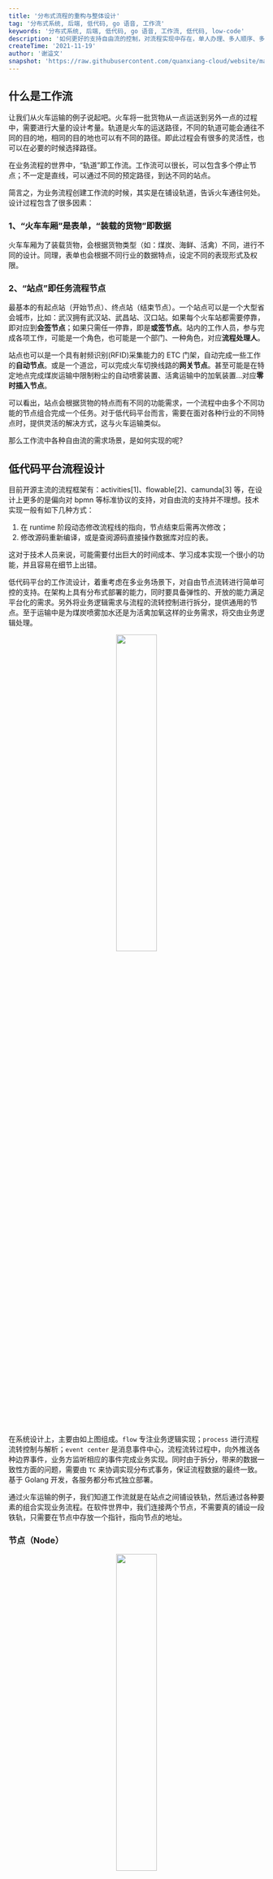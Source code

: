 ```yaml
---
title: '分布式流程的重构与整体设计'
tag: '分布式系统, 后端, 低代码, go 语音, 工作流'
keywords: '分布式系统, 后端, 低代码, go 语音, 工作流, 低代码, low-code'
description: '如何更好的支持自由流的控制，对流程实现中存在，单人办理、多人顺序、多人并行、抢占办理、内部循环、人工合并等场景的支持？'
createTime: '2021-11-19'
author: '谢溢文'
snapshot: 'https://raw.githubusercontent.com/quanxiang-cloud/website/main/static/images/zh/blogs/Distributed%20process%20refactoring%20and%20overall%20design/cover.png'
---
```


## 什么是工作流

让我们从火车运输的例子说起吧。火车将一批货物从一点运送到另外一点的过程中，需要进行大量的设计考量。轨道是火车的运送路径，不同的轨道可能会通往不同的目的地，相同的目的地也可以有不同的路径。即此过程会有很多的灵活性，也可以在必要的时候选择路径。

在业务流程的世界中，“轨道”即工作流。工作流可以很长，可以包含多个停止节点；不一定是直线，可以通过不同的预定路径，到达不同的站点。

简言之，为业务流程创建工作流的时候，其实是在铺设轨道，告诉火车通往何处。设计过程包含了很多因素：



### 1、“火车车厢”是表单，“装载的货物”即数据

火车车厢为了装载货物，会根据货物类型（如：煤炭、海鲜、活禽）不同，进行不同的设计。同理，表单也会根据不同行业的数据特点，设定不同的表现形式及权限。

 

### 2、“站点”即任务流程节点

最基本的有起点站（开始节点）、终点站（结束节点）。一个站点可以是一个大型省会城市，比如：武汉拥有武汉站、武昌站、汉口站。如果每个火车站都需要停靠，即对应到**会签节点**；如果只需任一停靠，即是**或签节点**。站内的工作人员，参与完成各项工作，可能是一个角色，也可能是一个部门、一种角色，对应**流程处理人**。

站点也可以是一个具有射频识别(RFID)采集能力的 ETC 门架，自动完成一些工作的**自动节点**。或是一个道岔，可以完成火车切换线路的**网关节点**。甚至可能是在特定地点完成煤炭运输中限制粉尘的自动喷雾装置、活禽运输中的加氧装置…对应**零时插入节点**。

可以看出，站点会根据货物的特点而有不同的功能需求，一个流程中由多个不同功能的节点组合完成一个任务。对于低代码平台而言，需要在面对各种行业的不同特点时，提供灵活的解决方式，这与火车运输类似。

那么工作流中各种自由流的需求场景，是如何实现的呢? 



## 低代码平台流程设计

目前开源主流的流程框架有：activities[1]、flowable[2]、camunda[3] 等，在设计上更多的是偏向对 bpmn 等标准协议的支持，对自由流的支持并不理想。技术实现一般有如下几种方式：

1. 在 runtime 阶段动态修改流程线的指向，节点结束后需再次修改；
2. 修改源码重新编译，或是查阅源码直接操作数据库对应的表。

这对于技术人员来说，可能需要付出巨大的时间成本、学习成本实现一个很小的功能，并且容易在细节上出错。



低代码平台的工作流设计，着重考虑在多业务场景下，对自由节点流转进行简单可控的支持。在架构上具有分布式部署的能力，同时要具备弹性的、开放的能力满足平台化的需求。另外将业务逻辑需求与流程的流转控制进行拆分，提供通用的节点。至于运输中是为煤炭喷雾加水还是为活禽加氧这样的业务需求，将交由业务逻辑处理。

<div align=center>
<img src="https://raw.githubusercontent.com/quanxiang-cloud/website/main/static/images/zh/blogs/Distributed%20process%20refactoring%20and%20overall%20design/workflow1.png" width = 40%/>
</div>

在系统设计上，主要由如上图组成。`flow` 专注业务逻辑实现；`process` 进行流程流转控制与解析；`event center` 是消息事件中心，流程流转过程中，向外推送各种边界事件，业务方监听相应的事件完成业务实现。同时由于拆分，带来的数据一致性方面的问题，需要由 `TC` 来协调实现分布式事务，保证流程数据的最终一致。基于 Golang 开发，各服务都分布式独立部署。

通过火车运输的例子，我们知道工作流就是在站点之间铺设铁轨，然后通过各种要素的组合实现业务流程。在软件世界中，我们连接两个节点，不需要真的铺设一段铁轨，只需要在节点中存放一个指针，指向节点的地址。

### 节点（Node）


<div align=center>
<img src="https://raw.githubusercontent.com/quanxiang-cloud/website/main/static/images/zh/blogs/Distributed%20process%20refactoring%20and%20overall%20design/workflow2.png" width = 40%/>
</div>

节点是流程的基础，节点本身是无状态的、资源化的，当按照一定的规则，将不同类型的节点组合起来，便是一种特定的业务流程。

 

因此在节点的设计上，我们遵循以上原则并参照数据结构中链表的实现，将节点进行抽象，简化了 bpmn 协议中线的概念。每种节点都有基本的属性，表示节点的 id、类型、名字、下个节点的 id、处理人等。同时需要实现节点接口：处理节点进入时、离开时和其他需要处理的基本逻辑。

 

不同类型的节点，完成不同的工作。同时抽象出节点工厂 nodeFactory 来管理各种节点，在进行节点解析时，由节点工厂来完成各种节点的调度。当有新的业务需求时，只需构造一种新的节点类型完成特定的需求，并将其加入到工厂中，便可以作为资源提供服务。通过这种组合方式实现需求与 Golang 提倡组合的思想是一致的。



### 模型（Model）

<div align=center>
<img src="https://raw.githubusercontent.com/quanxiang-cloud/website/main/static/images/zh/blogs/Distributed%20process%20refactoring%20and%20overall%20design/workflow3.png" width = 50%/>
</div>

模型就是流程图的元信息，是用户通过可视化页面，对各种类型的节点的组合的图像化展示数据的抽象。相较于其他的开源实现方式，这里的线仅是一种逻辑关系展示，不具备任何流程相关的属性及作用。可以说和链表数据结构中的线是一样的，只是虚拟的存在。



### 实例（Instance）

<div align=center>
<img src="https://raw.githubusercontent.com/quanxiang-cloud/website/main/static/images/zh/blogs/Distributed%20process%20refactoring%20and%20overall%20design/workflow4.png" width = 50%/>
</div>

实例是模型的具象，他们的关系就像月饼模具与月饼。实例如已经发车的火车，是业务逻辑执行的核心，同样是流程流转的核心。

task 是实例中等待处理的任务，包含：人工处理的任务（assignee）和自动处理的任务（service）。

- assignee 需要由 model 中配置的相应人处理。当这个人开始处理这个任务时，他此时便如同火车的司机，可以在处理时发送相应的指令，如：
  - 让流程跳过某些节点（改变节点的 nextNode）；
  - 插入临时节点（改变本节点和插入节点的 nextNode）；
  - 回退、回到起点（删掉已有任务，并初始化一个起点任务）；
  - 转让任务（将自己的任务抄送给指定人，删掉自己的任务）等等操作。
- service 通过 event center 发送事件通知，由业务根据具体的业务类型完成相关的工作（站内信、邮件等）。



### 节点实例（NodeInstance）

画模型阶段选择的节点属于模型节点；在实例执行阶段，临时加的节点，属于实例节点。实例节点只属于对应的实例，不会改变模型的结构。那么在流程执行完成后，如何获知流程执行的完整画像？

答案是节点实例。节点实例是实例执行过程中，按节点维度记录，最终形成实例执行过程中的一条完整的节点链记录。

当一个流程执行完成后，由于加签等临时节点的加入，流程的实际流转与 model 不一致。当需要了解最终流程流转后的整个过程，只需通过流程实例 id 查询，按 nodeInstance 维度还原整个流转过程，即可得到最终的流程流转情况。

### 执行（Execution）

<div align=center>
<img src="https://raw.githubusercontent.com/quanxiang-cloud/website/main/static/images/zh/blogs/Distributed%20process%20refactoring%20and%20overall%20design/workflow5.png" width = 30%/>
</div>

执行是为了处理分支而设计的，虽然在我们的设计里，线已经变成了一个虚拟的存在。但当有分支存在时，我们需要记录分支之间的隶属关系。



当流程实例启动时，自动生成一个主的 executionId。每当一个分支出现时，便会新建一个分支 execution，它的父 execution 是主 execution。这样便形成了一个树状的 execution 关系结构。

​	

分支的合流条件可以是任一拒绝，或全部拒绝。任一拒绝表示，当准备合流的几个分支中，有任意一个分支拒绝了，则整个这条分支所在的分支将拒绝。这意味着，与该分支平行的所有分支的节点的任务，已经无需继续执行，需要被清理。此时，通过递归的遍历该分支的所有平行分支及他们的子分支，即可完成所有 task的清理，达到业务上的需求。

通过 execution 的树，可以实现分支多级嵌套的复杂流程，在拒绝逻辑下的任务清理及解析。

### 事件（Event）

事件消息是沟通流程交互中的重要实现，设计实现上使用 RPC 通信方式，有同步事件与异步事件。

- 同步事件：用于处理流程实例执行过程中，动态变量的值传递。包括：任务处理人、分支条件值、流程变量等，在画流程图阶段无法具体指定，必须在实例执行过程中动态查询获取的情况。

- 异步事件：主要是消息通知类，比如开启流程实例、节点开始、节点完成等对流程的流转没有实质影响的事件。



## 总结

低代码的流程设计，是基于以上这些基本的流程要素的组合，来达到对流程流转的解析、控制。如何更好的支持自由流的控制，对流程实现中存在，单人办理、多人顺序、多人并行、抢占办理、内部循环、人工合并等场景，主办加签、会办加签、协办、回退、回撤、子流程、节点跳转等多种中国式流程操作动作的需求。如何优雅的、灵活的实现，我们也在探索与实践，期待更多的参与和建议。